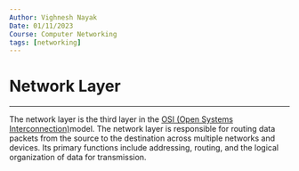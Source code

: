 ```yaml
---
Author: Vighnesh Nayak
Date: 01/11/2023
Course: Computer Networking
tags: [networking]
---
```

# Network Layer
---

The network layer is the third layer in the [OSI (Open Systems Interconnection)](OSI%20(Open%20Systems%20Interconnection))model. The network layer is responsible for routing data packets from the source to the destination across multiple networks and devices. Its primary functions include addressing, routing, and the logical organization of data for transmission.